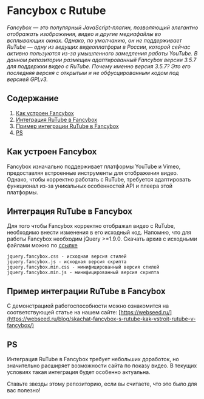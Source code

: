 # Fancybox с Rutube
*Fancybox — это популярный JavaScript-плагин, позволяющий элегантно отображать изображения, видео и другие медиафайлы во всплывающих окнах. Однако, по умолчанию, он не поддерживает RuTube — одну из ведущих видеоплатформ в России, которой сейчас активно пользуются из-за умышленного замедления работы YouTube. В данном репозитории размещен адаптированный Fancybox версии 3.5.7 для поддержки видео с RuTube. Почему именно версия 3.5.7? Это его последняя версия с открытым и не обфусцированным кодом под версией GPLv3.*

## Содержание
1. [Как устроен Fancybox](#как-устроен-fancybox)
2. [Интеграция RuTube в Fancybox](#интеграция-rutube-в-fancybox)
3. [Пример интеграции RuTube в Fancybox](#пример-интеграции-rutube-в-fancybox)
4. [PS](#ps)

## Как устроен Fancybox
Fancybox изначально поддерживает платформы YouTube и Vimeo, предоставляя встроенные инструменты для отображения видео. Однако, чтобы корректно работать с RuTube, требуется адаптировать функционал из-за уникальных особенностей API и плеера этой платформы.
## Интеграция RuTube в Fancybox
Для того чтобы Fancybox корректно отображал видео с RuTube, необходимо внести изменения в его исходный код. Напомню, что для работы Fancybox необходим jQuery >=1.9.0.
Скачать архив с исходными файлами можно по [ссылке](https://github.com/dllpl/rutube-fancybox/archive/refs/tags/3.5.7-rutube.zip)
```
jquery.fancybox.css - исходная версия стилей
jquery.fancybox.js - исходная версия скрипта
jquery.fancybox.min.css - минифицированный версия стилей
jquery.fancybox.min.js - минифицированный версия скрипта
```
## Пример интеграции RuTube в Fancybox
С демонстрацией работоспособности можно ознакомится на соответствующей статье на нашем сайте: [https://webseed.ru/](https://webseed.ru/blog/skachat-fancybox-s-rutube-kak-vstroit-rutube-v-fancybox/)

## PS
Интеграция RuTube в Fancybox требует небольших доработок, но значительно расширяет возможности сайта по показу видео. В текущих условиях такая интеграция будет особенно актуальна.

Ставьте звезды этому репозиторию, если вы считаете, что это было для вас полезно!

